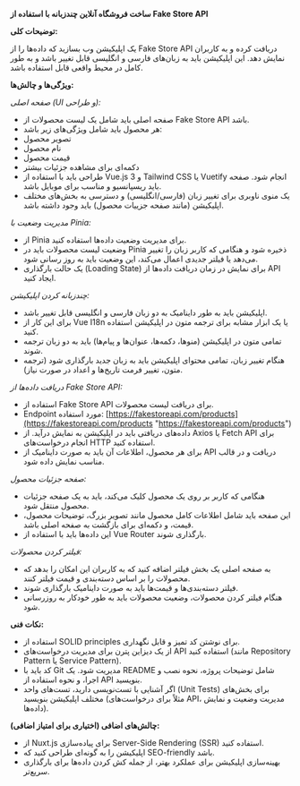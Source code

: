 
**ساخت فروشگاه آنلاین چندزبانه با استفاده از Fake Store API**

**توضیحات کلی:**

یک اپلیکیشن وب بسازید که داده‌ها را از Fake Store API دریافت کرده و به کاربران نمایش دهد. این اپلیکیشن باید به زبان‌های فارسی و انگلیسی قابل تغییر باشد و به طور کامل در محیط واقعی قابل استفاده باشد.

**ویژگی‌ها و چالش‌ها:**

*صفحه اصلی (UI و طراحی):*
-   صفحه اصلی باید شامل یک لیست محصولات از Fake Store API باشد.
-   هر محصول باید شامل ویژگی‌های زیر باشد:
-   تصویر محصول
-   نام محصول
-   قیمت محصول
-   دکمه‌ای برای مشاهده جزئیات بیشتر
-   طراحی باید با استفاده از Vue.js 3 و Tailwind CSS یا Vuetify انجام شود. صفحه باید ریسپانسیو و مناسب برای موبایل باشد.
-   یک منوی ناوبری برای تغییر زبان (فارسی/انگلیسی) و دسترسی به بخش‌های مختلف اپلیکیشن (مانند صفحه جزییات محصول) باید وجود داشته باشد.

*مدیریت وضعیت با Pinia:*
-   از Pinia برای مدیریت وضعیت داده‌ها استفاده کنید.
-   وضعیت لیست محصولات باید در Pinia ذخیره شود و هنگامی که کاربر زبان را تغییر می‌دهد یا فیلتر جدیدی اعمال می‌کند، این وضعیت باید به روز رسانی شود.
-   یک حالت بارگذاری (Loading State) برای نمایش در زمان دریافت داده‌ها از API ایجاد کنید.

*چندزبانه کردن اپلیکیشن:*

-   اپلیکیشن باید به طور داینامیک به دو زبان فارسی و انگلیسی قابل تغییر باشد.
-   برای این کار از Vue I18n یا یک ابزار مشابه برای ترجمه متون در اپلیکیشن استفاده کنید.
-   تمامی متون در اپلیکیشن (منوها، دکمه‌ها، عنوان‌ها و پیام‌ها) باید به دو زبان ترجمه شوند.
-   هنگام تغییر زبان، تمامی محتوای اپلیکیشن باید به زبان جدید بارگذاری شود (ترجمه متون، تغییر فرمت تاریخ‌ها و اعداد در صورت نیاز).

*دریافت داده‌ها از Fake Store API:*

-   استفاده از Fake Store API برای دریافت لیست محصولات.
-   Endpoint مورد استفاده:  [https://fakestoreapi.com/products](https://fakestoreapi.com/products "https://fakestoreapi.com/products")
-   داده‌های دریافتی باید در اپلیکیشن به نمایش درآید. از Axios یا Fetch API برای انجام درخواست‌های HTTP استفاده کنید.
-   برای هر محصول، اطلاعات آن باید به صورت داینامیک از API دریافت و در قالب مناسب نمایش داده شود.

  

*صفحه جزئیات محصول:*

-   هنگامی که کاربر بر روی یک محصول کلیک می‌کند، باید به یک صفحه جزئیات محصول منتقل شود.
-   این صفحه باید شامل اطلاعات کامل محصول مانند تصویر بزرگ، توضیحات محصول، قیمت، و دکمه‌ای برای بازگشت به صفحه اصلی باشد.
-   این داده‌ها باید با استفاده از Vue Router بارگذاری شوند.

  

*فیلتر کردن محصولات:*

-   به صفحه اصلی یک بخش فیلتر اضافه کنید که به کاربران این امکان را بدهد که محصولات را بر اساس دسته‌بندی و قیمت فیلتر کنند.
-   فیلتر دسته‌بندی‌ها و قیمت‌ها باید به صورت داینامیک بارگذاری شوند.
-   هنگام فیلتر کردن محصولات، وضعیت محصولات باید به طور خودکار به روزرسانی شود.

  

**نکات فنی:**

-   استفاده از SOLID principles برای نوشتن کد تمیز و قابل نگهداری.
-   از یک دیزاین پترن برای مدیریت درخواست‌های API استفاده کنید (مانند Repository Pattern یا Service Pattern).
-   کد باید با Git مدیریت شود. یک README شامل توضیحات پروژه، نحوه نصب و اجرا، و نحوه استفاده از API بنویسید.
-   اگر آشنایی با تست‌نویسی دارید، تست‌های واحد (Unit Tests) برای بخش‌های مختلف اپلیکیشن بنویسید (مثلاً برای درخواست‌های API، مدیریت وضعیت و نمایش داده‌ها).

  

**چالش‌های اضافی (اختیاری برای امتیاز اضافی):**

-   از Nuxt.js برای پیاده‌سازی Server-Side Rendering (SSR) استفاده کنید.
-   اپلیکیشن را به گونه‌ای طراحی کنید که SEO-friendly باشد.
-   بهینه‌سازی اپلیکیشن برای عملکرد بهتر، از جمله کش کردن داده‌ها برای بارگذاری سریع‌تر.
